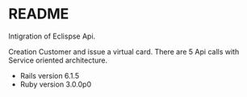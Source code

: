 # README

Intigration of Eclispse Api.

Creation Customer and issue a virtual card.
There are 5 Api calls with Service oriented architecture.

* Rails version 6.1.5
* Ruby version 3.0.0p0
